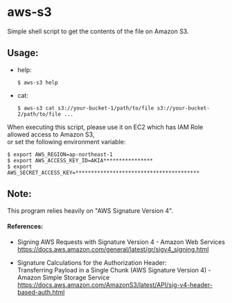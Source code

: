 
aws-s3
======

Simple shell script to get the contents of the file on Amazon S3.  


## Usage:

- help:  
  ```
  $ aws-s3 help
  ```

- cat:
  ```
  $ aws-s3 cat s3://your-bucket-1/path/to/file s3://your-bucket-2/path/to/file ...
  ```


When executing this script, please use it on EC2 which has IAM Role allowed access to Amazon S3,  
or set the following environment variable:  

```
$ export AWS_REGION=ap-northeast-1
$ export AWS_ACCESS_KEY_ID=AKIA****************
$ export AWS_SECRET_ACCESS_KEY=****************************************
```


## Note:

This program relies heavily on "AWS Signature Version 4".  

#### References:

  - Signing AWS Requests with Signature Version 4 - Amazon Web Services  
    https://docs.aws.amazon.com/general/latest/gr/sigv4_signing.html  

  - Signature Calculations for the Authorization Header:  
      Transferring Payload in a Single Chunk (AWS Signature Version 4) - Amazon Simple Storage Service  
    https://docs.aws.amazon.com/AmazonS3/latest/API/sig-v4-header-based-auth.html  


